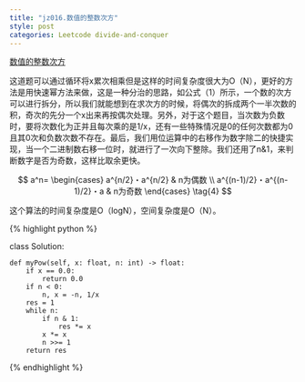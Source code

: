 ```yaml
---
title: "jz016.数值的整数次方"
style: post
categories: Leetcode divide-and-conquer
---
```


[数值的整数次方](https://leetcode-cn.com/problems/shu-zhi-de-zheng-shu-ci-fang-lcof/)

这道题可以通过循环将x累次相乘但是这样的时间复杂度很大为O（N），更好的方法是用快速幂方法来做，这是一种分治的思路，如公式（1）所示，一个数的次方可以进行拆分，所以我们就能想到在求次方的时候，将偶次的拆成两个一半次数的积，奇次的先分一个x出来再按偶次处理。另外，对于这个题目，当次数为负数时，要将次数化为正并且每次乘的是1/x，还有一些特殊情况是0的任何次数都为0且其0次和负数次数不存在。最后，我们用位运算中的右移作为数字除二的快捷实现，当一个二进制数右移一位时，就进行了一次向下整除。我们还用了n&1，来判断数字是否为奇数，这样比取余更快。

$$
a^n=
\begin{cases}
a^{n/2}・a^{n/2} & n为偶数 \\
a^{(n-1)/2}・a^{(n-1)/2}・a & n为奇数
\end{cases} \tag{4}
$$

这个算法的时间复杂度是O（logN），空间复杂度是O（N）。

{% highlight python %}

class Solution:

    def myPow(self, x: float, n: int) -> float:
        if x == 0.0:
            return 0.0
        if n < 0:
            n, x = -n, 1/x
        res = 1
        while n:
            if n & 1:
                res *= x
            x *= x
            n >>= 1
        return res

{% endhighlight %}

